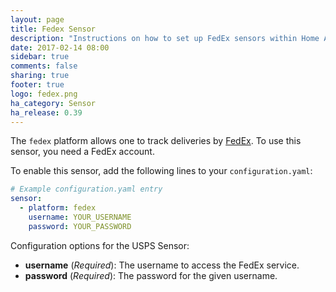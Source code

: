 ```yaml
---
layout: page
title: Fedex Sensor
description: "Instructions on how to set up FedEx sensors within Home Assistant."
date: 2017-02-14 08:00
sidebar: true
comments: false
sharing: true
footer: true
logo: fedex.png
ha_category: Sensor
ha_release: 0.39
---
```


The `fedex` platform allows one to track deliveries by [FedEx](http://www.fedex.com/). To use this sensor, you need a FedEx account.

To enable this sensor, add the following lines to your `configuration.yaml`:

```yaml
# Example configuration.yaml entry
sensor:
  - platform: fedex
    username: YOUR_USERNAME
    password: YOUR_PASSWORD
```

Configuration options for the USPS Sensor:

- **username** (*Required*): The username to access the FedEx service.
- **password** (*Required*): The password for the given username.

